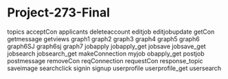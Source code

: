 # Project-273-Final


topics
acceptCon
applicants
deleteaccount
editjob
editjobupdate
getCon
getmessage
getviews
graph1
graph2
graph3
graph4
graph5
graph6
graph6SJ
graph6sj
graph7
jobapply
jobapply_get
jobsave
jobsave_get
jobsearch
jobsearch_get
makeConnection
myjob
obapply_get
postjob
postmessage
removeCon
reqConnection
requestCon
response_topic
saveimage
searchclick
signin
signup
userprofile
userprofile_get
usersearch
